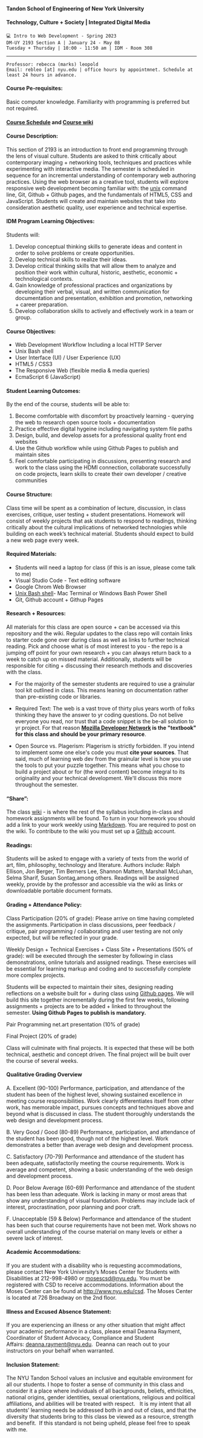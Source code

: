 #### Tandon School of Engineering of New York University
#### Technology, Culture + Society | Integrated Digital Media
```
💻 Intro to Web Development - Spring 2023
DM-UY 2193 Section A | January 24 - May 08
Tuesday + Thursday | 10:00 - 11:50 am | IDM - Room 308
```
***
```
Professor: rebecca (marks) leopold
Email: rebleo [at] nyu.edu | office hours by appointmnet. Schedule at least 24 hours in advance.
```

#### Course Pe-requisites:
Basic computer knowledge. Familiarity with programming is preferred but not required.

#### [Course Schedule](schedule.md) and [Course wiki](https://github.com/IDMNYU/webDev_A_Spring2023/wiki)


#### Course Description:
This section of 2193 is an introduction to front end programming through the lens of visual culture. Students are asked to think critically about contemporary imaging + networking tools, techniques and practices while experimenting with interactive media. The semester is scheduled in sequence for an incremental understanding of contemporary web authoring practices. Using the web browser as a creative tool, students will explore responsive web development becoming familiar with: the [unix](https://en.wikipedia.org/wiki/Unix) command line, Git, Github + Github pages, and the fundamentals of HTML5, CSS and JavaScript. Students will create and maintain websites that take into consideration aesthetic quality, user experience and technical expertise.

#### IDM Program Learning Objectives:
Students will:
1. Develop conceptual thinking skills to generate ideas and content in order to solve problems or create opportunities.
2. Develop technical skills to realize their ideas.
3. Develop critical thinking skills that will allow them to analyze and position their work within cultural, historic, aesthetic, economic + technological contexts.
4. Gain knowledge of professional practices and organizations by developing their verbal, visual, and written communication for documentation and presentation, exhibition and promotion, networking + career preparation.
5. Develop collaboration skills to actively and effectively work in a team or group.

#### Course Objectives:
* Web Development Workflow Including a local HTTP Server
* Unix Bash shell 
* User Interface (UI) / User Experience (UX)
* HTML5 / CSS3
* The Responsive Web (flexible media & media queries)
* EcmaScript 6 (JavaScript)

#### Student Learning Outcomes:
By the end of the course, students will be able to:
1. Become comfortable with discomfort by proactively learning - querying the web to research open source tools + documentation
2. Practice effective digital hygeine including navigating system file paths
3. Design, build, and develop assets for a professional quality front end websites
4. Use the Github workflow while using Github Pages to publish and maintain sites
5. Feel comfortable participating in discussions, presenting research and work to the class using the HDMI connection, collaborate successfully on code projects, learn skills to create their own developer / creative communities

#### Course Structure:
Class time will be spent as a combination of lecture, discussion, in class exercises, critique, user testing + student presentations. Homework will consist of weekly projects that ask students to
respond to readings, thinking critically about the cultural implications of networked technologies while building on each week’s technical material. Students should expect to build a new web page every week.

#### Required Materials:
* Students will need a laptop for class (if this is an issue, please come talk to me)
* Visual Studio Code - Text editing software
* Google Chrom Web Browser
* [Unix Bash shell](https://en.wikipedia.org/wiki/Bash_(Unix_shell))- Mac Terminal or Windows Bash Power Shell
* Git, Github account + Githup Pages

#### Research + Resources:
All materials for this class are open source + can be accessed via this repository and the wiki. Regular updates to the class repo will contain links to starter code gone over during class as well as links to further technical reading. Pick and choose what is of most interest to you - the repo is a jumping off point for your own research + you can always return back to a week to catch up on missed material. Additionally, students will be responsible for citing + discussing their research methods and discoveries with the class.  

* For the majority of the semester students are required to use a grainular tool kit outlined in class. This means leaning on documentation rather than pre-existing code or libraries. 

* Required Text: 
The web is a vast trove of thirty plus years worth of folks thinking they have the answer to yr coding questions. Do not belive everyone you read, nor trust that a code snippet is the be-all solution to yr project. For that reason **[Mozilla Developer Network](https://developer.mozilla.org/en-US/) is the "textbook" for this class and should be your primary resource**. 

* Open Source vs. Plagerism:
Plagerism is strictly forbidden. If you intend to implement some one else's code you must **cite your sources**. That said, much of learning web dev from the grainular level is how you use the tools to put your puzzle together. This means what you chose to build a project about or for (the word content) become integral to its originality and your technical development. We'll discuss this more throughout the semester. 

#### “Share”:
The class [wiki](https://github.com/IDMNYU/webDev_D_Spring2023/wiki) - is where the rest of the syllabus including in-class and homework assignments will be found. To turn in your homework you should add a link to your work weekly using [Markdown](https://www.markdownguide.org/). You are required to post on the wiki. To contribute to the wiki you must set up a [Github](http://www.github.com) account.

#### Readings:
Students will be asked to engage with a variety of texts from the world of art, film, philosophy, technology and
literature. Authors include: Ralph Ellison, Jon Berger, Tim Berners Lee, Shannon Mattern, Marshall McLuhan, Selma Sharif, Susan Sontag,among others. Readings will be assigned weekly, provide by the professor and accessible via the wiki as links or downloadable portable document formats.

#### Grading + Attendance Policy:
Class Participation (20% of grade): Please arrive on time having completed the assignments. Participation in class discussions, peer feedback / critique, pair programming / collaborating and user testing are not only expected, but will be reflected in your grade.

Weekly Design + Technical Exercises + Class Site + Presentations (50% of grade): will be executed through the semester by following in class demonstrations, online tutorials and assigned readings. These exercises will be essential for learning markup and coding and to successfully complete more complex projects.

Students will be expected to maintain their sites, designing reading reflections on a website built for + during class using [Github pages](https://pages.github.com/). We will build this site together incrementally during the first few weeks, following assignments + projects are to be added + linked to throughout the semester. **Using Github Pages to publish is mandatory.**

Pair Programming net.art presentation (10% of grade)

Final Project (20% of grade)

Class will culminate with final projects. It is expected that these will be both technical, aesthetic and concept driven. The final project will be built over the course of several weeks. 

#### Qualitative Grading Overview
A. Excellent (90-100)
Performance, participation, and attendance of the student has been of the highest level, showing sustained excellence in meeting course responsibilities. Work clearly differentiates itself from other work, has memorable impact, pursues concepts and techniques above and beyond what is discussed in class. The student thoroughly understands the web design and development process.

B. Very Good / Good (80-89)
Performance, participation, and attendance of the student has been good, though not of the highest level. Work demonstrates a better than average web design and development process.

C. Satisfactory (70-79)
Performance and attendance of the student has been adequate, satisfactorily meeting the course requirements. Work is average and competent, showing a basic understanding of the web design and development process.

D. Poor Below Average (60-69)
Performance and attendance of the student has been less than adequate. Work is lacking in many or most areas that show any understanding of visual foundation. Problems may include lack of interest, procrastination, poor planning and poor craft.

F. Unacceptable (59 & Below)
Performance and attendance of the student has been such that course requirements have not been met. Work shows no overall understanding of the course material on many levels or either a severe lack of interest.

#### Academic Accommodations:
If you are student with a disability who is requesting accommodations, please contact New York University’s Moses Center for Students with Disabilities at 212-998-4980 or mosescsd@nyu.edu. You must be registered with CSD to receive accommodations. Information about the Moses Center can be found at http://www.nyu.edu/csd. The Moses Center is located at 726 Broadway on the 2nd floor.

#### Illness and Excused Absence Statement:
If you are experiencing an illness or any other situation that might affect your academic performance in a class, please email Deanna Rayment, Coordinator of Student Advocacy, Compliance and Student Affairs: deanna.rayment@nyu.edu.  Deanna can reach out to your instructors on your behalf when warranted.

#### Inclusion Statement:
The NYU Tandon School values an inclusive and equitable environment for all our students. I hope to foster a sense of community in this class and consider it a place where individuals of all backgrounds, beliefs, ethnicities, national origins, gender identities, sexual orientations, religious and political affiliations, and abilities will be treated with respect.   It is my intent that all students’ learning needs be addressed both in and out of class, and that the diversity that students bring to this class be viewed as a resource, strength and benefit.  If this standard is not being upheld, please feel free to speak with me.


